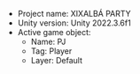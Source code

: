 <!-- UNITY CODE ASSIST INSTRUCTIONS START -->
- Project name: XIXALBÁ PARTY
- Unity version: Unity 2022.3.6f1
- Active game object:
  - Name: PJ
  - Tag: Player
  - Layer: Default
<!-- UNITY CODE ASSIST INSTRUCTIONS END -->